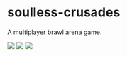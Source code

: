 # soulless-crusades
A multiplayer brawl arena game.

![](https://puu.sh/t2ZQ7/e554496e56.png)
![](https://puu.sh/t2ZXe/695e922567.png)
![](https://puu.sh/t2ZRO/1f66a36e71.png)

